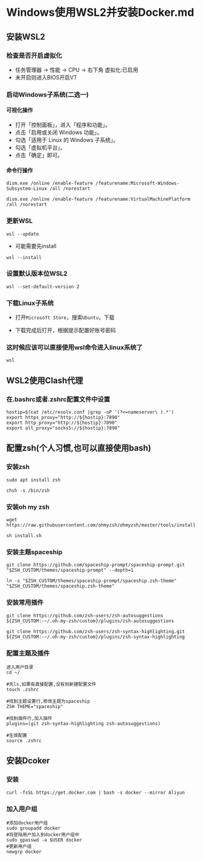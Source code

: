 # Windows使用WSL2并安装Docker.md

## 安装WSL2

### 检查是否开启虚拟化

- 任务管理器 -> 性能 -> CPU -> 右下角 虚拟化:已启用
- 未开启则进入BIOS开启VT

### 启动Windows子系统(二选一)

#### 可视化操作

- 打开「控制面板」，进入「程序和功能」。
- 点击「启用或关闭 Windows 功能」。
- 勾选「适用于 Linux 的 Windows 子系统」。
- 勾选「虚拟机平台」。
- 点击「确定」即可。

#### 命令行操作

```shell
dism.exe /online /enable-feature /featurename:Microsoft-Windows-Subsystem-Linux /all /norestart

dism.exe /online /enable-feature /featurename:VirtualMachinePlatform /all /norestart
```

### 更新WSL

```shell
wsl --update
```

- 可能需要先install

```shell
wsl --install
```

### 设置默认版本位WSL2

```shell
wsl --set-default-version 2
```

### 下载Linux子系统

- 打开`Microsoft Store`，搜索`Ubuntu`，下载

- 下载完成后打开，根据提示配置好账号密码

### 这时候应该可以直接使用wsl命令进入linux系统了

```shell
wsl
```

## WSL2使用Clash代理

### 在.bashrc或者.zshrc配置文件中设置

```
hostip=$(cat /etc/resolv.conf |grep -oP '(?<=nameserver\ ).*')
export https_proxy="http://${hostip}:7890"
export http_proxy="http://${hostip}:7890"
export all_proxy="socks5://${hostip}:7890"
```

## 配置zsh(个人习惯,也可以直接使用bash)

### 安装zsh

```shell
sudo apt install zsh

chsh -s /bin/zsh
```

### 安装oh my zsh

```shell
wget https://raw.githubusercontent.com/ohmyzsh/ohmyzsh/master/tools/install.sh

sh install.sh
```

### 安装主题spaceship

```shell
git clone https://github.com/spaceship-prompt/spaceship-prompt.git "$ZSH_CUSTOM/themes/spaceship-prompt" --depth=1

ln -s "$ZSH_CUSTOM/themes/spaceship-prompt/spaceship.zsh-theme" "$ZSH_CUSTOM/themes/spaceship.zsh-theme"
```

### 安装常用插件

```shell
git clone https://github.com/zsh-users/zsh-autosuggestions ${ZSH_CUSTOM:-~/.oh-my-zsh/custom}/plugins/zsh-autosuggestions

git clone https://github.com/zsh-users/zsh-syntax-highlighting.git ${ZSH_CUSTOM:-~/.oh-my-zsh/custom}/plugins/zsh-syntax-highlighting
```

### 配置主题及插件

```shell
进入用户目录
cd ~/

#先ls,如果有直接配置,没有则新建配置文件
touch .zshrc

#找到主题设置行,修改主题为spaceship
ZSH THEME="spaceship"

#找到插件行,加入插件
plugins=(git zsh-syntax-highlighting zsh-autosuggestions)

#生效配置
source .zshrc
```

## 安装Dcoker

### 安装

```shell
curl -fsSL https://get.docker.com | bash -s docker --mirror Aliyun
```

### 加入用户组

```shell
#添加docker用户组
sudo groupadd docker
#将登陆用户加入到docker用户组中
sudo gpasswd -a $USER docker
#更新用户组
newgrp docker
```

